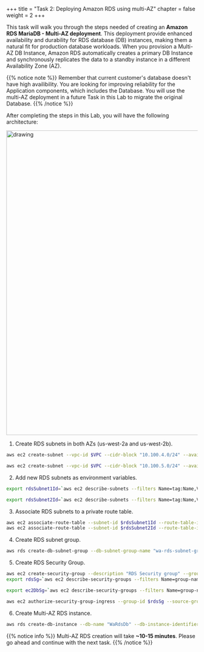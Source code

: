 +++ 
title = "Task 2: Deploying Amazon RDS using multi-AZ" 
chapter = false 
weight = 2 
+++

This task will walk you through the steps needed of creating an **Amazon RDS MariaDB - Multi-AZ deployment**. This deployment provide enhanced availability and durability for RDS database (DB) instances, making them a natural fit for production database workloads. When you provision a Multi-AZ DB Instance, Amazon RDS automatically creates a primary DB Instance and synchronously replicates the data to a standby instance in a different Availability Zone (AZ).

{{% notice note %}}
Remember that current customer's database doesn't have high availibility. You are looking for improving reliability for the Application components, which includes the Database. You will use the multi-AZ deployment in a future Task in this Lab to migrate the original Database.
{{% /notice %}} 

After completing the steps in this Lab, you will have the following architecture:

<img src="../images/lab2-task2.png" alt="drawing" width="800"/>

1. Create RDS subnets in both AZs (us-west-2a and us-west-2b).

```sh
aws ec2 create-subnet --vpc-id $VPC --cidr-block "10.100.4.0/24" --availability-zone "us-west-2a" --tag-specifications 'ResourceType=subnet, Tags=[{Key=Name,Value=wa-rds-subnet-1}]'

aws ec2 create-subnet --vpc-id $VPC --cidr-block "10.100.5.0/24" --availability-zone "us-west-2b" --tag-specifications 'ResourceType=subnet, Tags=[{Key=Name,Value=wa-rds-subnet-2}]'
```

2. Add new RDS subnets as environment variables.

```sh
export rdsSubnet1Id=`aws ec2 describe-subnets --filters Name=tag:Name,Values=wa-rds-subnet-1 --query 'Subnets[*].SubnetId' --output text --region us-west-2`

export rdsSubnet2Id=`aws ec2 describe-subnets --filters Name=tag:Name,Values=wa-rds-subnet-2 --query 'Subnets[*].SubnetId' --output text --region us-west-2`
```

3. Associate RDS subnets to a private route table.

```sh
aws ec2 associate-route-table --subnet-id $rdsSubnet1Id --route-table-id $privateRt
aws ec2 associate-route-table --subnet-id $rdsSubnet2Id --route-table-id $privateRt
```

4. Create RDS subnet group.

```sh
aws rds create-db-subnet-group --db-subnet-group-name "wa-rds-subnet-group" --db-subnet-group-description "WA RDS Subnet Group" --subnet-ids $rdsSubnet1Id $rdsSubnet2Id
```

5. Create RDS Security Group.

```sh
aws ec2 create-security-group --description "RDS Security group" --group-name "wa-rds-sg" --vpc-id $VPC
export rdsSg=`aws ec2 describe-security-groups --filters Name=group-name,Values=wa-rds-sg --query 'SecurityGroups[*].GroupId' --output text --region us-west-2`

export ec2DbSg=`aws ec2 describe-security-groups --filters Name=group-name,Values=wa-database-sg --query 'SecurityGroups[*].GroupId' --output text --region us-west-2`

aws ec2 authorize-security-group-ingress --group-id $rdsSg --source-group $ec2DbSg --protocol "tcp" --port "3306"
```

6. Create Multi-AZ RDS instance.

```sh
aws rds create-db-instance --db-name "WaRdsDb" --db-instance-identifier "waDbInstance" --allocated-storage 20 --db-instance-class db.t3.micro --engine "mariadb" --master-username "masteruser" --master-user-password "WaStr0ngP4ssw0rd" --vpc-security-group-ids $rdsSg --db-subnet-group-name "wa-rds-subnet-group" --multi-az --no-publicly-accessible --backup-retention-period 0
```
{{% notice info %}}
Multi-AZ RDS creation will take **~10-15 minutes**. Please go ahead and continue with the next task.
{{% /notice %}}